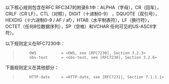 以下核心规则包含在RFC RFC347的附录B.1中：ALPHA（字母），CR（回车），CRLF（CR LF），CTL（对照），DIGIT（十进制0-9） ，DQUOTE（双引号），HEXDIG（十六进制0-9 / AF / af），HTAB（水平制表符），LF（换行符），OCTET（任何8位数据序列），SP（空格）和VCHAR 任何可见的US-ASCII字符）。

以下规则定义在RFC7230中：

> ```
>      OWS           = <OWS, see [RFC7230], Section 3.2.3>
>      obs-text      = <obs-text, see [RFC7230], Section 3.2.6>
> ```

下面规则定义在其他部分：

> ```
>      HTTP-date     = <HTTP-date, see [RFC7231], Section 7.1.1.1>
> ```

